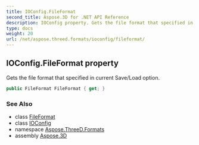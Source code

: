 ```yaml
---
title: IOConfig.FileFormat
second_title: Aspose.3D for .NET API Reference
description: IOConfig property. Gets the file format that specified in current Save/Load option
type: docs
weight: 20
url: /net/aspose.threed.formats/ioconfig/fileformat/
---
```

## IOConfig.FileFormat property

Gets the file format that specified in current Save/Load option.

```csharp
public FileFormat FileFormat { get; }
```

### See Also

* class [FileFormat](../../../aspose.threed/fileformat/)
* class [IOConfig](../)
* namespace [Aspose.ThreeD.Formats](../../../aspose.threed.formats/)
* assembly [Aspose.3D](../../../)


